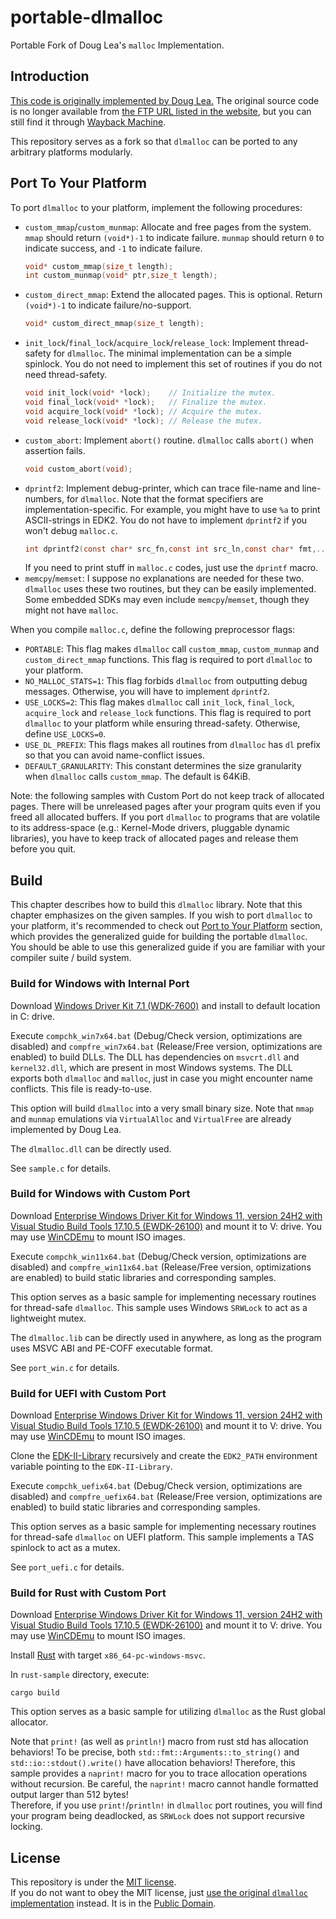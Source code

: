 # portable-dlmalloc
Portable Fork of Doug Lea's `malloc` Implementation.

## Introduction
[This code is originally implemented by Doug Lea.](https://gee.cs.oswego.edu/dl/html/malloc.html) The original source code is no longer available from [the FTP URL listed in the website](ftp://g.oswego.edu/pub/misc/malloc.c), but you can still find it through [Wayback Machine](https://web.archive.org/web/20190530015756/ftp://g.oswego.edu/pub/misc/malloc.c).

This repository serves as a fork so that `dlmalloc` can be ported to any arbitrary platforms modularly.

## Port To Your Platform
To port `dlmalloc` to your platform, implement the following procedures:

- `custom_mmap`/`custom_munmap`: Allocate and free pages from the system. `mmap` should return `(void*)-1` to indicate failure. `munmap` should return `0` to indicate success, and `-1` to indicate failure.
	```C
	void* custom_mmap(size_t length);
	int custom_munmap(void* ptr,size_t length);
	```
- `custom_direct_mmap`: Extend the allocated pages. This is optional. Return `(void*)-1` to indicate failure/no-support.
	```C
	void* custom_direct_mmap(size_t length);
	```
- `init_lock`/`final_lock`/`acquire_lock`/`release_lock`: Implement thread-safety for `dlmalloc`. The minimal implementation can be a simple spinlock. You do not need to implement this set of routines if you do not need thread-safety.
	```C
	void init_lock(void* *lock);	// Initialize the mutex.
	void final_lock(void* *lock);	// Finalize the mutex.
	void acquire_lock(void* *lock);	// Acquire the mutex.
	void release_lock(void* *lock);	// Release the mutex.
	```
- `custom_abort`: Implement `abort()` routine. `dlmalloc` calls `abort()` when assertion fails.
	```C
	void custom_abort(void);
	```
- `dprintf2`: Implement debug-printer, which can trace file-name and line-numbers, for `dlmalloc`. Note that the format specifiers are implementation-specific. For example, you might have to use `%a` to print ASCII-strings in EDK2. You do not have to implement `dprintf2` if you won't debug `malloc.c`.
	```C
	int dprintf2(const char* src_fn,const int src_ln,const char* fmt,...);
	```
	If you need to print stuff in `malloc.c` codes, just use the `dprintf` macro.
- `memcpy`/`memset`: I suppose no explanations are needed for these two. `dlmalloc` uses these two routines, but they can be easily implemented. Some embedded SDKs may even include `memcpy`/`memset`, though they might not have `malloc`.

When you compile `malloc.c`, define the following preprocessor flags:

- `PORTABLE`: This flag makes `dlmalloc` call `custom_mmap`, `custom_munmap` and `custom_direct_mmap` functions. This flag is required to port `dlmalloc` to your platform.
- `NO_MALLOC_STATS=1`: This flag forbids `dlmalloc` from outputting debug messages. Otherwise, you will have to implement `dprintf2`.
- `USE_LOCKS=2`: This flag makes `dlmalloc` call `init_lock`, `final_lock`, `acquire_lock` and `release_lock` functions. This flag is required to port `dlmalloc` to your platform while ensuring thread-safety. Otherwise, define `USE_LOCKS=0`.
- `USE_DL_PREFIX`: This flags makes all routines from `dlmalloc` has `dl` prefix so that you can avoid name-conflict issues.
- `DEFAULT_GRANULARITY`: This constant determines the size granularity when `dlmalloc` calls `custom_mmap`. The default is 64KiB.

Note: the following samples with Custom Port do not keep track of allocated pages. There will be unreleased pages after your program quits even if you freed all allocated buffers. If you port `dlmalloc` to programs that are volatile to its address-space (e.g.: Kernel-Mode drivers, pluggable dynamic libraries), you have to keep track of allocated pages and release them before you quit.

## Build
This chapter describes how to build this `dlmalloc` library. Note that this chapter emphasizes on the given samples. If you wish to port `dlmalloc` to your platform, it's recommended to check out [Port to Your Platform](#port-to-your-platform) section, which provides the generalized guide for building the portable `dlmalloc`. You should be able to use this generalized guide if you are familiar with your compiler suite / build system.

### Build for Windows with Internal Port
Download [Windows Driver Kit 7.1 (WDK-7600)](https://www.microsoft.com/en-us/download/details.aspx?id=11800) and install to default location in C: drive.

Execute `compchk_win7x64.bat` (Debug/Check version, optimizations are disabled) and `compfre_win7x64.bat` (Release/Free version, optimizations are enabled) to build DLLs. The DLL has dependencies on `msvcrt.dll` and `kernel32.dll`, which are present in most Windows systems. The DLL exports both `dlmalloc` and `malloc`, just in case you might encounter name conflicts. This file is ready-to-use.

This option will build `dlmalloc` into a very small binary size. Note that `mmap` and `munmap` emulations via `VirtualAlloc` and `VirtualFree` are already implemented by Doug Lea.

The `dlmalloc.dll` can be directly used.

See `sample.c` for details.

### Build for Windows with Custom Port
Download [Enterprise Windows Driver Kit for Windows 11, version 24H2 with Visual Studio Build Tools 17.10.5 (EWDK-26100)](https://learn.microsoft.com/en-us/legal/windows/hardware/enterprise-wdk-license-2022) and mount it to V: drive. You may use [WinCDEmu](https://wincdemu.sysprogs.org/download/) to mount ISO images.

Execute `compchk_win11x64.bat` (Debug/Check version, optimizations are disabled) and `compfre_win11x64.bat` (Release/Free version, optimizations are enabled) to build static libraries and corresponding samples.

This option serves as a basic sample for implementing necessary routines for thread-safe `dlmalloc`. This sample uses Windows `SRWLock` to act as a lightweight mutex.

The `dlmalloc.lib` can be directly used in anywhere, as long as the program uses MSVC ABI and PE-COFF executable format.

See `port_win.c` for details.

### Build for UEFI with Custom Port
Download [Enterprise Windows Driver Kit for Windows 11, version 24H2 with Visual Studio Build Tools 17.10.5 (EWDK-26100)](https://learn.microsoft.com/en-us/legal/windows/hardware/enterprise-wdk-license-2022) and mount it to V: drive. You may use [WinCDEmu](https://wincdemu.sysprogs.org/download/) to mount ISO images.

Clone the [EDK-II-Library](https://github.com/Zero-Tang/EDK-II-Library) recursively and create the `EDK2_PATH` environment variable pointing to the `EDK-II-Library`.

Execute `compchk_uefix64.bat` (Debug/Check version, optimizations are disabled) and `compfre_uefix64.bat` (Release/Free version, optimizations are enabled) to build static libraries and corresponding samples.

This option serves as a basic sample for implementing necessary routines for thread-safe `dlmalloc` on UEFI platform. This sample implements a TAS spinlock to act as a mutex.

See `port_uefi.c` for details.

### Build for Rust with Custom Port
Download [Enterprise Windows Driver Kit for Windows 11, version 24H2 with Visual Studio Build Tools 17.10.5 (EWDK-26100)](https://learn.microsoft.com/en-us/legal/windows/hardware/enterprise-wdk-license-2022) and mount it to V: drive. You may use [WinCDEmu](https://wincdemu.sysprogs.org/download/) to mount ISO images.

Install [Rust](https://www.rust-lang.org/) with target `x86_64-pc-windows-msvc`.

In `rust-sample` directory, execute:
```
cargo build
```

This option serves as a basic sample for utilizing `dlmalloc` as the Rust global allocator.

Note that `print!` (as well as `println!`) macro from rust std has allocation behaviors! To be precise, both `std::fmt::Arguments::to_string()` and `std::io::stdout().write()` have allocation behaviors! Therefore, this sample provides a `naprint!` macro for you to trace allocation operations without recursion. Be careful, the `naprint!` macro cannot handle formatted output larger than 512 bytes! \
Therefore, if you use `print!`/`println!` in `dlmalloc` port routines, you will find your program being deadlocked, as `SRWLock` does not support recursive locking.

## License
This repository is under the [MIT license](./license.txt). \
If you do not want to obey the MIT license, just [use the original `dlmalloc` implementation](https://web.archive.org/web/20190530015756/ftp://g.oswego.edu/pub/misc/malloc.c) instead. It is in the [Public Domain](https://wiki.creativecommons.org/wiki/public_domain).